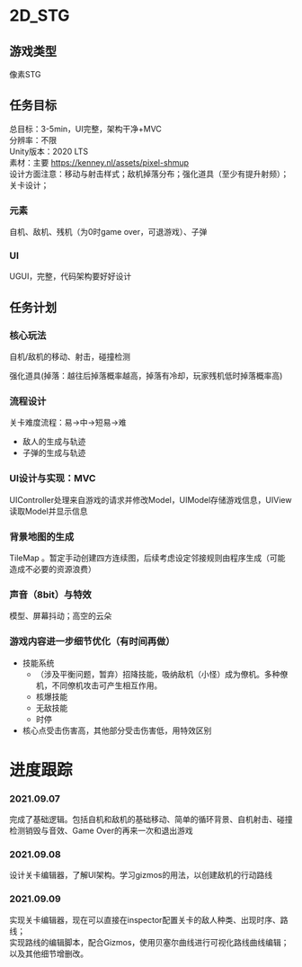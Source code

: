 # 2D_STG
## 游戏类型
像素STG

## 任务目标
总目标：3-5min，UI完整，架构干净+MVC   
分辨率：不限   
Unity版本：2020 LTS   
素材：主要 https://kenney.nl/assets/pixel-shmup   
设计方面注意：移动与射击样式；敌机掉落分布；强化道具（至少有提升射频）；关卡设计；
### 元素
自机、敌机、残机（为0时game over，可退游戏）、子弹
### UI
UGUI，完整，代码架构要好好设计

## 任务计划
### 核心玩法
自机/敌机的移动、射击，碰撞检测


强化道具(掉落：越往后掉落概率越高，掉落有冷却，玩家残机低时掉落概率高)

### 流程设计
关卡难度流程：易->中->短易->难   
- 敌人的生成与轨迹
- 子弹的生成与轨迹

### UI设计与实现：MVC
UIController处理来自游戏的请求并修改Model，UIModel存储游戏信息，UIView读取Model并显示信息

### 背景地图的生成
TileMap 。暂定手动创建四方连续图，后续考虑设定邻接规则由程序生成（可能造成不必要的资源浪费）

### 声音（8bit）与特效
模型、屏幕抖动；高空的云朵

### 游戏内容进一步细节优化（有时间再做）
- 技能系统
  - （涉及平衡问题，暂弃）招降技能，吸纳敌机（小怪）成为僚机。多种僚机，不同僚机攻击可产生相互作用。
  - 核爆技能
  - 无敌技能
  - 时停
- 核心点受击伤害高，其他部分受击伤害低，用特效区别

# 进度跟踪
### 2021.09.07
完成了基础逻辑。包括自机和敌机的基础移动、简单的循环背景、自机射击、碰撞检测销毁与音效、Game Over的再来一次和退出游戏
### 2021.09.08
设计关卡编辑器，了解UI架构。学习gizmos的用法，以创建敌机的行动路线
### 2021.09.09
实现关卡编辑器，现在可以直接在inspector配置关卡的敌人种类、出现时序、路线；   
实现路线的编辑脚本，配合Gizmos，使用贝塞尔曲线进行可视化路线曲线编辑；   
以及其他细节增删改。